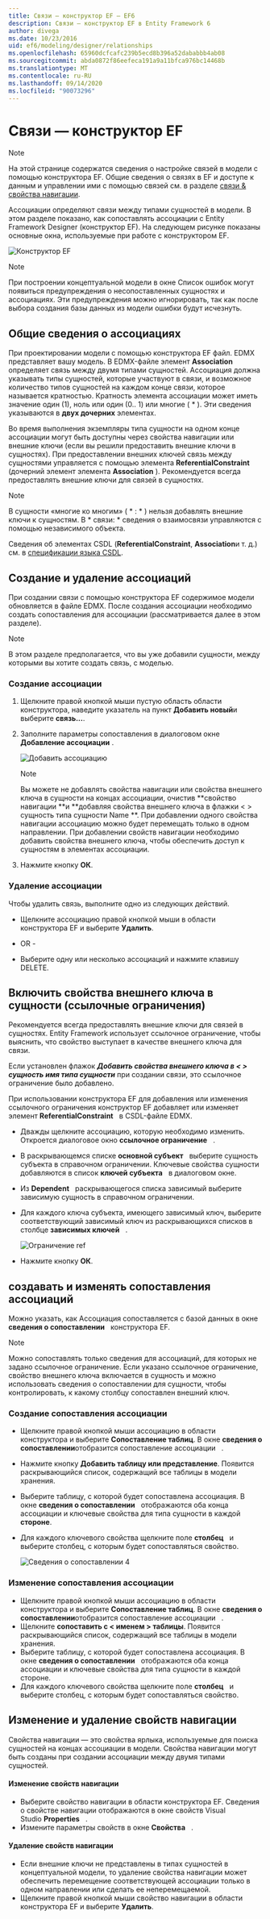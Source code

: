 ```yaml
---
title: Связи — конструктор EF — EF6
description: Связи — конструктор EF в Entity Framework 6
author: divega
ms.date: 10/23/2016
uid: ef6/modeling/designer/relationships
ms.openlocfilehash: 65960dcfcafc239b5ecd8b396a52dababbb4ab08
ms.sourcegitcommit: abda0872f86eefeca191a9a11bfca976bc14468b
ms.translationtype: MT
ms.contentlocale: ru-RU
ms.lasthandoff: 09/14/2020
ms.locfileid: "90073296"
---
```

# <a name="relationships---ef-designer"></a>Связи — конструктор EF
> [!NOTE]
> На этой странице содержатся сведения о настройке связей в модели с помощью конструктора EF. Общие сведения о связях в EF и доступе к данным и управлении ими с помощью связей см. в разделе [связи & свойства навигации](xref:ef6/fundamentals/relationships).

Ассоциации определяют связи между типами сущностей в модели. В этом разделе показано, как сопоставлять ассоциации с Entity Framework Designer (конструктор EF). На следующем рисунке показаны основные окна, используемые при работе с конструктором EF.

![Конструктор EF](~/ef6/media/efdesigner.png)

> [!NOTE]
> При построении концептуальной модели в окне Список ошибок могут появиться предупреждения о несопоставленных сущностях и ассоциациях. Эти предупреждения можно игнорировать, так как после выбора создания базы данных из модели ошибки будут исчезнуть.

## <a name="associations-overview"></a>Общие сведения о ассоциациях

При проектировании модели с помощью конструктора EF файл. EDMX представляет вашу модель. В EDMX-файле элемент **Association** определяет связь между двумя типами сущностей. Ассоциация должна указывать типы сущностей, которые участвуют в связи, и возможное количество типов сущностей на каждом конце связи, которое называется кратностью. Кратность элемента ассоциации может иметь значение один (1), ноль или один (0.. 1) или многие ( \* ). Эти сведения указываются в **двух дочерних** элементах.

Во время выполнения экземпляры типа сущности на одном конце ассоциации могут быть доступны через свойства навигации или внешние ключи (если вы решили предоставить внешние ключи в сущностях). При предоставлении внешних ключей связь между сущностями управляется с помощью элемента **ReferentialConstraint** (дочерний элемент элемента **Association** ). Рекомендуется всегда предоставлять внешние ключи для связей в сущностях.

> [!NOTE]
> В сущности «многие ко многим» ( \* : \* ) нельзя добавлять внешние ключи к сущностям. В \* связи: \* сведения о взаимосвязи управляются с помощью независимого объекта.

Сведения об элементах CSDL (**ReferentialConstraint**, **Association**и т. д.) см. в [спецификации языка CSDL](xref:ef6/modeling/designer/advanced/edmx/csdl-spec).

## <a name="create-and-delete-associations"></a>Создание и удаление ассоциаций

При создании связи с помощью конструктора EF содержимое модели обновляется в файле EDMX. После создания ассоциации необходимо создать сопоставления для ассоциации (рассматривается далее в этом разделе).

> [!NOTE]
> В этом разделе предполагается, что вы уже добавили сущности, между которыми вы хотите создать связь, с моделью.

### <a name="to-create-an-association"></a>Создание ассоциации

1.  Щелкните правой кнопкой мыши пустую область области конструктора, наведите указатель на пункт **Добавить новый**и выберите **связь...**.
2.  Заполните параметры сопоставления в диалоговом окне **Добавление ассоциации** .

    ![Добавить ассоциацию](~/ef6/media/addassociation.png)

    > [!NOTE]
    > Вы можете не добавлять свойства навигации или свойства внешнего ключа в сущности на концах ассоциации, очистив **свойство навигации **и **добавляя свойства внешнего ключа в флажки &lt; &gt; сущность типа сущности Name **. При добавлении одного свойства навигации ассоциацию можно будет перемещать только в одном направлении. При добавлении свойств навигации необходимо добавить свойства внешнего ключа, чтобы обеспечить доступ к сущностям в элементах ассоциации.
    
3.  Нажмите кнопку **ОК**.

### <a name="to-delete-an-association"></a>Удаление ассоциации

Чтобы удалить связь, выполните одно из следующих действий.

-   Щелкните ассоциацию правой кнопкой мыши в области конструктора EF и выберите **Удалить**.

- OR -

-   Выберите одну или несколько ассоциаций и нажмите клавишу DELETE.

## <a name="include-foreign-key-properties-in-your-entities-referential-constraints"></a>Включить свойства внешнего ключа в сущности (ссылочные ограничения)

Рекомендуется всегда предоставлять внешние ключи для связей в сущностях. Entity Framework использует ссылочное ограничение, чтобы выяснить, что свойство выступает в качестве внешнего ключа для связи.

Если установлен флажок ***Добавить свойства внешнего ключа в &lt; &gt; сущность имя типа сущности*** при создании связи, это ссылочное ограничение было добавлено.

При использовании конструктора EF для добавления или изменения ссылочного ограничения конструктор EF добавляет или изменяет элемент **ReferentialConstraint**   в CSDL-файле EDMX.

-   Дважды щелкните ассоциацию, которую необходимо изменить.
    Откроется диалоговое окно **ссылочное ограничение**   .
-   В раскрывающемся списке **основной субъект**   выберите сущность субъекта в справочном ограничении.
    Ключевые свойства сущности добавляются в список **ключей субъекта**   в диалоговом окне.
-   Из **Dependent**   раскрывающегося списка зависимый выберите зависимую сущность в справочном ограничении.
-   Для каждого ключа субъекта, имеющего зависимый ключ, выберите соответствующий зависимый ключ из раскрывающихся списков в столбце **зависимых ключей**   .

    ![Ограничение ref](~/ef6/media/refconstraint.png)

-   Нажмите кнопку **ОК**.

## <a name="create-and-edit-association-mappings"></a>создавать и изменять сопоставления ассоциаций

Можно указать, как Ассоциация сопоставляется с базой данных в окне **сведения о сопоставлении**   конструктора EF.

> [!NOTE]
> Можно сопоставлять только сведения для ассоциаций, для которых не задано ссылочное ограничение. Если указано ссылочное ограничение, свойство внешнего ключа включается в сущность и можно использовать сведения о сопоставлении для сущности, чтобы контролировать, к какому столбцу сопоставлен внешний ключ.

### <a name="create-an-association-mapping"></a>Создание сопоставления ассоциации

-   Щелкните правой кнопкой мыши ассоциацию в области конструктора и выберите **Сопоставление таблиц**.
    В окне **сведения о сопоставлении**отобразится сопоставление ассоциации   .
-   Нажмите кнопку **Добавить таблицу или представление**.
    Появится раскрывающийся список, содержащий все таблицы в модели хранения.
-   Выберите таблицу, с которой будет сопоставлена ассоциация.
    В окне **сведения о сопоставлении**   отображаются оба конца ассоциации и ключевые свойства для типа сущности в каждой **стороне**.
-   Для каждого ключевого свойства щелкните поле **столбец**   и выберите столбец, с которым будет сопоставляться свойство.

    ![Сведения о сопоставлении 4](~/ef6/media/mappingdetails4.png)

### <a name="edit-an-association-mapping"></a>Изменение сопоставления ассоциации

-   Щелкните правой кнопкой мыши ассоциацию в области конструктора и выберите **Сопоставление таблиц**.
    В окне **сведения о сопоставлении**отобразится сопоставление ассоциации   .
-   Щелкните **сопоставить с &lt; именем &gt; таблицы**.
    Появится раскрывающийся список, содержащий все таблицы в модели хранения.
-   Выберите таблицу, с которой будет сопоставлена ассоциация.
    В окне **сведения о сопоставлении**   отображаются оба конца ассоциации и ключевые свойства для типа сущности в каждой стороне.
-   Для каждого ключевого свойства щелкните поле **столбец**   и выберите столбец, с которым будет сопоставляться свойство.

## <a name="edit-and-delete-navigation-properties"></a>Изменение и удаление свойств навигации

Свойства навигации — это свойства ярлыка, используемые для поиска сущностей на концах ассоциации в модели. Свойства навигации могут быть созданы при создании ассоциации между двумя типами сущностей.

#### <a name="to-edit-navigation-properties"></a>Изменение свойств навигации

-   Выберите свойство навигации в области конструктора EF.
    Сведения о свойстве навигации отображаются в окне свойств Visual Studio **Properties**   .
-   Измените параметры свойств в окне **Свойства**   .

#### <a name="to-delete-navigation-properties"></a>Удаление свойств навигации

-   Если внешние ключи не представлены в типах сущностей в концептуальной модели, то удаление свойства навигации может обеспечить перемещение соответствующей ассоциации только в одном направлении или сделать ее неперемещаемой.
-   Щелкните правой кнопкой мыши свойство навигации в области конструктора EF и выберите **Удалить**.
